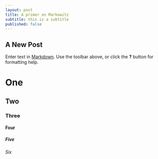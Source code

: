 ```yaml
---
layout: post
title: A primer on Markowitz
subtitle: this is a subtitle
published: false
---
```

## A New Post

Enter text in [Markdown](http://daringfireball.net/projects/markdown/). Use the toolbar above, or click the **?** button for formatting help.

# One
## Two
### Three
#### Four
##### Five
###### Six
